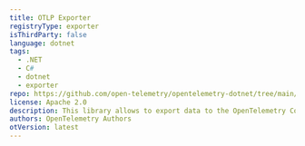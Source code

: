 ```yaml
---
title: OTLP Exporter
registryType: exporter
isThirdParty: false
language: dotnet
tags:
  - .NET
  - C#
  - dotnet
  - exporter
repo: https://github.com/open-telemetry/opentelemetry-dotnet/tree/main/src/OpenTelemetry.Exporter.OpenTelemetryProtocol
license: Apache 2.0
description: This library allows to export data to the OpenTelemetry Collector using the OpenTelemetry Protocol.
authors: OpenTelemetry Authors
otVersion: latest
---
```

